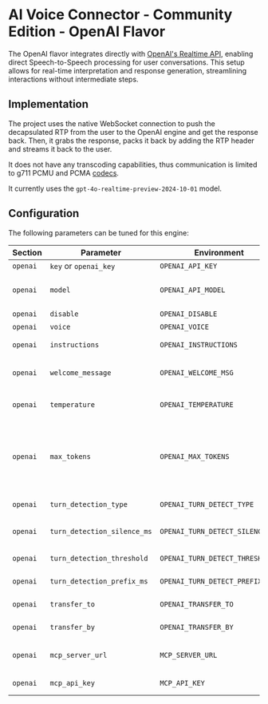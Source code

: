 # AI Voice Connector - Community Edition - OpenAI Flavor

The OpenAI flavor integrates directly with [OpenAI's Realtime
API](https://platform.openai.com/docs/guides/realtime), enabling direct
Speech-to-Speech processing for user conversations. This setup allows for
real-time interpretation and response generation, streamlining interactions
without intermediate steps.

## Implementation

The project uses the native WebSocket connection to push the decapsulated RTP
from the user to the OpenAI engine and get the response back. Then, it grabs
the response, packs it back by adding the RTP header and streams it back to
the user.

It does not have any transcoding capabilities, thus communication is limited
to g711 PCMU and PCMA
[codecs](https://platform.openai.com/docs/guides/realtime/audio-formats).

It currently uses the `gpt-4o-realtime-preview-2024-10-01` model.

## Configuration

The following parameters can be tuned for this engine:

| Section  | Parameter    | Environment | Mandatory | Description | Default |
|----------|--------------|-------------|-----------|-------------|---------|
| `openai` | `key` or `openai_key` | `OPENAI_API_KEY`   | **yes** | [OpenAI API](https://platform.openai.com/) key | not provided |
| `openai` | `model`               | `OPENAI_API_MODEL` | no | [OpenAI Realtime Model](https://platform.openai.com/docs/models/gpt-4o-realtime) used | `gpt-4o-realtime-preview-2024-10-01` |
| `openai` | `disable` | `OPENAI_DISABLE`   | no | Disables the flavor | false |
| `openai` | `voice`   | `OPENAI_VOICE`     | no | Configures the [OpenAI voice](https://platform.openai.com/docs/guides/text-to-speech#voice-options) | `alloy` |
| `openai` | `instructions`    | `OPENAI_INSTRUCTIONS` | no | Configures the OpenAI module instructions | default/none |
| `openai` | `welcome_message` | `OPENAI_WELCOME_MSG`  | no | A welcome message to be played back to the user when the call starts | no message |
| `openai` | `temperature`     | `OPENAI_TEMPERATURE`  | no | Sampling temperature for the model, limited to `[0.6, 1.2]` | 0.8 |
| `openai` | `max_tokens`      | `OPENAI_MAX_TOKENS`   | no | Configures [OpenAI Turn Detection](https://platform.openai.com/docs/api-reference/realtime-client-events/session/update) `max_response_output_tokens`, the maximum number of output tokens for a single assistant response. Possible values are `[1, 4096]` or `inf`  | `inf` |
| `openai` | `turn_detection_type`      | `OPENAI_TURN_DETECT_TYPE`      | no | Configures [OpenAI Turn Detection](https://platform.openai.com/docs/api-reference/realtime-client-events/session/update) `type` | `server_vad` |
| `openai` | `turn_detection_silence_ms`| `OPENAI_TURN_DETECT_SILENCE_MS`| no | Configures [OpenAI Turn Detection](https://platform.openai.com/docs/api-reference/realtime-client-events/session/update) `silence duration ms` | `200` |
| `openai` | `turn_detection_threshold` | `OPENAI_TURN_DETECT_THRESHOLD` | no | Configures [OpenAI Turn Detection](https://platform.openai.com/docs/api-reference/realtime-client-events/session/update) `threshold` | `0.5` |
| `openai` | `turn_detection_prefix_ms` | `OPENAI_TURN_DETECT_PREFIX_MS` | no | Configures [OpenAI Turn Detection](https://platform.openai.com/docs/api-reference/realtime-client-events/session/update) `prefix_padding_ms` | `300` |
| `openai`  |  `transfer_to`  | `OPENAI_TRANSFER_TO` | no | [SIP uri](https://en.wikipedia.org/wiki/SIP_URI_scheme) for call transfer function | not set |
| `openai`  |  `transfer_by`  | `OPENAI_TRANSFER_BY` | no | [SIP uri](https://en.wikipedia.org/wiki/SIP_URI_scheme) for call transfer function | not set |
| `openai`  |  `mcp_server_url`  | `MCP_SERVER_URL` | no | MCP (Model Context Protocol) server URL for external tool integration | not set |
| `openai`  |  `mcp_api_key`  | `MCP_API_KEY` | no | MCP server authentication key (optional) | not set |
